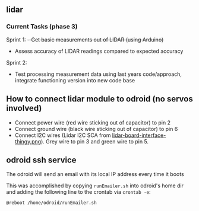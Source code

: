 ## lidar

### Current Tasks (phase 3)

Sprint 1:
~~- Get basic measurements out of LIDAR (using Arduino)~~
- Assess accuracy of LIDAR readings compared to expected accuracy 

Sprint 2:
- Test processing measurement data using last years code/approach, integrate functioning version into new code base

## How to connect lidar module to odroid (no servos involved)

- Connect power wire (red wire sticking out of capacitor) to pin 2
- Connect ground wire (black wire sticking out of capacitor) to pin 6
- Connect I2C wires (Lidar I2C SCA from [lidar-board-interface-thingy.png](https://github.com/space-concordia-robotics/robotics-prototype/blob/34efe5dc4cd1a26d1a3c19e78ccac35cd4398f59/lidar/images/lidar-board-interface-thingy.png)). Grey wire to pin 3 and green wire to pin 5.

## odroid ssh service

The odroid will send an email with its local IP address every time it boots

This was accomplished by copying `runEmailer.sh` into odroid's home dir and adding the following line to the crontab via `crontab -e`:

```
@reboot /home/odroid/runEmailer.sh
```

